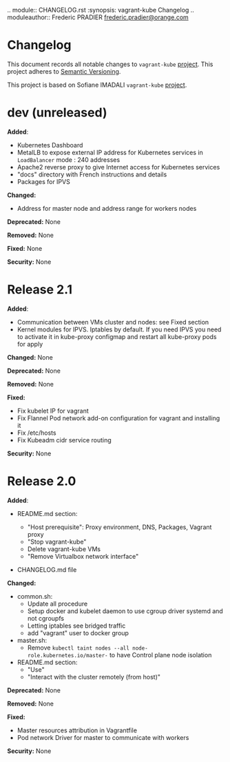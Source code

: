 .. module:: CHANGELOG.rst
   :synopsis: vagrant-kube Changelog
.. moduleauthor:: Frederic PRADIER <frederic.pradier@orange.com>


# Changelog

This document records all notable changes to `vagrant-kube` [project](https://gitlab.forge.orange-labs.fr/Kuberbetes-solution/vagrant-kube).
This project adheres to [Semantic Versioning](http://semver.org/).

This project is based on Sofiane IMADALI `vagrant-kube` [project](https://github.com/sofianinho/vagrant-kube).

# dev (unreleased)

**Added**:

- Kubernetes Dashboard
- MetalLB to expose external IP address for Kubernetes services in `LoadBalancer` mode : 240 addresses 
- Apache2 reverse proxy to give Internet access for Kubernetes services
- "docs" directory with French instructions and details
- Packages for IPVS

**Changed:**

- Address for master node and address range for workers nodes 

**Deprecated:** None

**Removed:** None

**Fixed:** None

**Security:** None

# Release 2.1

**Added**:

- Communication between VMs cluster and nodes: see Fixed section
- Kernel modules for IPVS. Iptables by default. If you need IPVS you need to activate it in kube-proxy configmap and restart all kube-proxy pods for apply

**Changed:** None

**Deprecated:** None

**Removed:** None

**Fixed:**

- Fix kubelet IP for vagrant
- Fix Flannel Pod network add-on configuration for vagrant and installing it
- Fix /etc/hosts
- Fix Kubeadm cidr service routing

**Security:** None

# Release 2.0

**Added**:

- README.md section:
    - "Host prerequisite": Proxy environment, DNS, Packages, Vagrant proxy
    - "Stop vagrant-kube"
    - Delete vagrant-kube VMs
    - "Remove Virtualbox network interface"

- CHANGELOG.md file

**Changed:**

- common.sh:
    - Update all procedure
    - Setup docker and kubelet daemon to use cgroup driver systemd and not cgroupfs
    - Letting iptables see bridged traffic  
    - add "vagrant" user to docker group
- master.sh:
    - Remove `kubectl taint nodes --all node-role.kubernetes.io/master-` to have Control plane node isolation
- README.md section:
    - "Use"
    - "Interact with the cluster remotely (from host)"

**Deprecated:** None

**Removed:** None

**Fixed:**

- Master resources attribution in Vagrantfile
- Pod network Driver for master to communicate with workers 

**Security:** None